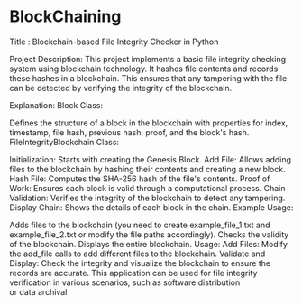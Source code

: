 # BlockChaining
Title : Blockchain-based File Integrity Checker in Python

Project Description:
This project implements a basic file integrity checking system using blockchain technology. It hashes file contents and records these hashes in a blockchain. This ensures that any tampering with the file can be detected by verifying the integrity of the blockchain.

Explanation:
Block Class:

Defines the structure of a block in the blockchain with properties for index, timestamp, file hash, previous hash, proof, and the block's hash.
FileIntegrityBlockchain Class:

Initialization: Starts with creating the Genesis Block.
Add File: Allows adding files to the blockchain by hashing their contents and creating a new block.
Hash File: Computes the SHA-256 hash of the file's contents.
Proof of Work: Ensures each block is valid through a computational process.
Chain Validation: Verifies the integrity of the blockchain to detect any tampering.
Display Chain: Shows the details of each block in the chain.
Example Usage:

Adds files to the blockchain (you need to create example_file_1.txt and example_file_2.txt or modify the file paths accordingly).
Checks the validity of the blockchain.
Displays the entire blockchain.
Usage:
Add Files: Modify the add_file calls to add different files to the blockchain.
Validate and Display: Check the integrity and visualize the blockchain to ensure the records are accurate.
This application can be used for file integrity verification in various scenarios, such as software distribution or data archival
